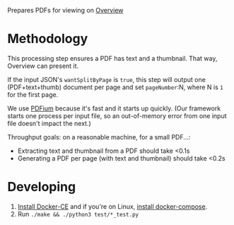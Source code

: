 Prepares PDFs for viewing on
[Overview](https://github.com/overview/overview-server)

# Methodology

This processing step ensures a PDF has text and a thumbnail. That way,
Overview can present it.

If the input JSON's `wantSplitByPage` is `true`, this step will output one
(PDF+text+thumb) document per page and set `pageNumber`:N, where N is `1` for
the first page.

We use [PDFium](https://pdfium.googlesource.com/pdfium/) because it's fast
and it starts up quickly. (Our framework starts one process per input file,
so an out-of-memory error from one input file doesn't impact the next.)

Throughput goals: on a reasonable machine, for a small PDF...:

* Extracting text and thumbnail from a PDF should take <0.1s
* Generating a PDF per page (with text and thumbnail) should take <0.2s

# Developing

1. [Install Docker-CE](https://docs.docker.com/engine/installation/) and
   if you're on Linux, [install docker-compose](https://docs.docker.com/compose/install/#install-compose).
1. Run `./make && ./python3 test/*_test.py`
